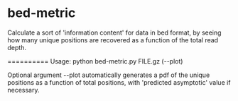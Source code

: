 bed-metric
==========

Calculate a sort of 'information content' for data in bed format, by seeing how many unique positions are recovered as a function of the total read depth.

==========
Usage: python bed-metric.py FILE.gz (--plot)

Optional argument --plot automatically generates a pdf of the unique positions
as a function of total positions, with 'predicted asymptotic' value if
necessary.
